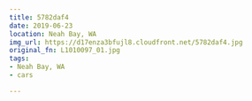 ```yaml
---
title: 5782daf4
date: 2019-06-23
location: Neah Bay, WA
img_url: https://d17enza3bfujl8.cloudfront.net/5782daf4.jpg
original_fn: L1010097_01.jpg
tags:
- Neah Bay, WA
- cars

---
```

